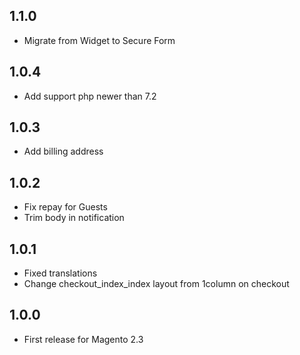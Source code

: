 ## 1.1.0
 *  Migrate from Widget to Secure Form

## 1.0.4
 *  Add support php newer than 7.2

## 1.0.3
 *  Add billing address

## 1.0.2
 * Fix repay for Guests
 * Trim body in notification

## 1.0.1
 * Fixed translations
 * Change checkout_index_index layout from 1column on checkout

## 1.0.0
 * First release for Magento 2.3

